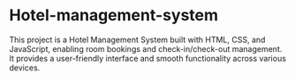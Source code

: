 # Hotel-management-system
This project is a Hotel Management System built with HTML, CSS, and JavaScript, enabling room bookings and check-in/check-out management. It provides a user-friendly interface and smooth functionality across various devices.
